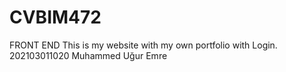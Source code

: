 # CVBIM472
FRONT END
This is my website with my own portfolio with Login.
202103011020 
Muhammed Uğur Emre